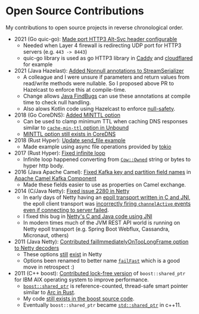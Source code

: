# Open Source Contributions
My contributions to open source projects in reverse chronological order.

- 2021 (Go quic-go): [Made port HTTP3 Alt-Svc header configurable](https://github.com/quic-go/quic-go/pull/3272/files)
  - Needed when Layer 4 firewall is redirecting UDP port for HTTP3 servers (e.g. `443 -> 8443`)
  - quic-go library is used as go HTTP3 library in [Caddy](https://caddyserver.com/) and [cloudflared](https://github.com/cloudflare/cloudflared) for example
- 2021 (Java Hazelast): [Added Nonnull annotations to StreamSerializer](https://github.com/hazelcast/hazelcast/pull/18071)
  - A colleague and I were unsure if parameters and return values from read/write methods were nullable.  So I proposed above PR to Hazelcast to enforce this at compile-time.
  - Change allows [Java FindBugs](https://github.com/findbugsproject/findbugs) can use these annotations at compile time to check null handling.
  - Also alows Kotlin code using Hazelcast to enforce [null-safety](https://kotlinlang.org/docs/null-safety.html).
- 2018 (Go CoreDNS): [Added MINTTL option](https://github.com/coredns/coredns/pull/2055)
  - Can be used to clamp minimum TTL when caching DNS responses similar to [`cache-min-ttl` option in Unbound](https://nlnetlabs.nl/documentation/unbound/unbound.conf/)
  - [MINTTL option still exists in CoreDNS](https://coredns.io/plugins/cache/)
- 2018 (Rust Hyper): [Update send_file example](https://github.com/hyperium/hyper/pull/1533/files)
  - Made example using async file operations provided by [tokio](https://tokio.rs/)
- 2017 (Rust Hyper): [Fixed infinite loop](https://github.com/hyperium/hyper/pull/1343)
  - Infinite loop happened converting from [`Cow::Owned`](https://doc.rust-lang.org/std/borrow/enum.Cow.html) string or bytes to hyper http body.
- 2016 (Java Apache Camel): [Fixed Kafka key and partition field names](https://github.com/apache/camel/pull/785/files) in [Apache Camel Kafka Component](https://github.com/apache/camel/pull/785/files)
  - Made these fields easier to use as properties on Camel exchange.
- 2014 (C/Java Netty): [Fixed issue 2280 in Netty](https://github.com/netty/netty/pull/2294/files)
  - In early days of Netty having an [epoll transport written in C and JNI](https://netty.io/wiki/native-transports.html), the epoll client transport was [incorrectly firing `channelActive` events even if connecting to server failed](https://github.com/netty/netty/issues/2280).
  - I fixed this bug in [Netty's C and Java code using JNI](https://github.com/netty/netty/pull/2294/files)
  - In modern times much of the JVM REST API world is running on Netty epoll transport (e.g. Spring Boot Webflux, Cassandra, Micronaut, others)
- 2011 (Java Netty): [Contributed failImmediatelyOnTooLongFrame option to Netty decoders](https://github.com/netty/netty/pull/25)
  - These options [still](https://github.com/netty/netty/blob/4.1/codec/src/main/java/io/netty/handler/codec/DelimiterBasedFrameDecoder.java#L67) [exist](https://github.com/netty/netty/blob/4.1/codec/src/main/java/io/netty/handler/codec/LengthFieldBasedFrameDecoder.java#L196) in Netty
  - Options been renamed to better name [`failFast`](https://github.com/netty/netty/commit/0850449b096218c1bf1c5de5e9603ff490f8efcb) which is a good move in retrospect :)
- 2011 (C++ boost): [Contributed lock-free version](https://lists.boost.org/boost-bugs/2011/12/20673.php) of `boost::shared_ptr` for IBM AIX operating system to improve performance.
  - [`boost::shared_ptr`](https://theboostcpplibraries.com/boost.smartpointers-shared-ownership) is reference-counted, thread-safe smart pointer similar to [Arc in Rust](https://doc.rust-lang.org/std/sync/struct.Arc.html).
  - My code [still exists in the boost source code](https://github.com/boostorg/smart_ptr/blob/develop/include/boost/smart_ptr/detail/sp_counted_base_aix.hpp).
  - Eventually `boost::shared_ptr` became [`std::shared_ptr`](https://en.cppreference.com/w/cpp/memory/shared_ptr) in c++11.
